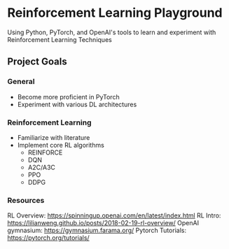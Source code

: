 # Reinforcement Learning Playground
Using Python, PyTorch, and OpenAI's tools to learn and experiment with Reinforcement Learning Techniques

## Project Goals
### General
- Become more proficient in PyTorch
- Experiment with various DL architectures
### Reinforcement Learning
- Familiarize with literature
- Implement core RL algorithms
    - REINFORCE
    - DQN
    - A2C/A3C
    - PPO
    - DDPG

### Resources
RL Overview: https://spinningup.openai.com/en/latest/index.html
RL Intro: https://lilianweng.github.io/posts/2018-02-19-rl-overview/
OpenAI gymnasium: https://gymnasium.farama.org/
Pytorch Tutorials: https://pytorch.org/tutorials/
